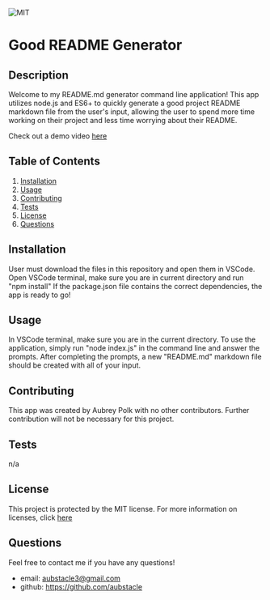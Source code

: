 ![MIT](https://img.shields.io/badge/License-MIT-blue)
  # Good README Generator

## Description 
Welcome to my README.md generator command line application! This app utilizes node.js and ES6+ to quickly generate a good project README markdown file from the user's input, allowing the user to spend more time working on their project and less time worrying about their README.

Check out a demo video [here](https://drive.google.com/file/d/1dxZm6tXyAqAFdyvtU4qvYdwZKwhL3eIk/view?usp=sharing)

## Table of Contents
1. [Installation](#Installation)
2. [Usage](#Usage)
3. [Contributing](#Contributing)
4. [Tests](#Tests)
5. [License](#License)
6. [Questions](#Questions)

## Installation
User must download the files in this repository and open them in VSCode. Open VSCode terminal, make sure you are in current directory and run "npm install" If the package.json file contains the correct dependencies, the app is ready to go!

## Usage
In VSCode terminal, make sure you are in the current directory. To use the application, simply run "node index.js" in the command line and answer the prompts. After completing the prompts, a new "README.md" markdown file should be created with all of your input.

## Contributing 
This app was created by Aubrey Polk with no other contributors. Further contribution will not be necessary for this project.

## Tests
n/a

## License
This project is protected by the MIT license.
For more information on licenses, click [here](https://choosealicense.com/licenses/)

## Questions
Feel free to contact me if you have any questions!
* email: aubstacle3@gmail.com
* github: https://github.com/aubstacle

